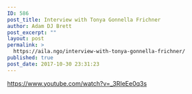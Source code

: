 ```yaml
---
ID: 586
post_title: Interview with Tonya Gonnella Frichner
author: Adam DJ Brett
post_excerpt: ""
layout: post
permalink: >
  https://aila.ngo/interview-with-tonya-gonnella-frichner/
published: true
post_date: 2017-10-30 23:31:23
---
```


https://www.youtube.com/watch?v=_3RIeEe0q3s
